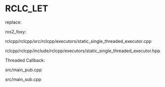 # RCLC_LET
replace:

ros2_foxy:

rclcpp/rclcpp/src/rclcpp/executors/static_single_threaded_executor.cpp

rclcpp/rclcpp/include/rclcpp/executors/static_single_threaded_executor.hpp

Threaded Callback:

src/main_pub.cpp

src/main_sub.cpp
